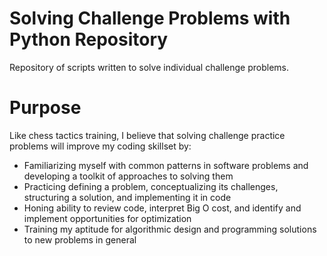 # Solving Challenge Problems with Python Repository
Repository of scripts written to solve individual challenge problems.

# Purpose
Like chess tactics training, I believe that solving challenge practice problems will improve my coding skillset by:
- Familiarizing myself with common patterns in software problems and developing a toolkit of approaches to solving them
- Practicing defining a problem, conceptualizing its challenges, structuring a solution, and implementing it in code
- Honing ability to review code, interpret Big O cost, and identify and implement opportunities for optimization
- Training my aptitude for algorithmic design and programming solutions to new problems in general
